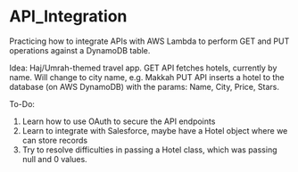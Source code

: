 # API_Integration
Practicing how to integrate APIs with AWS Lambda to perform GET and PUT operations against a DynamoDB table.

Idea: Haj/Umrah-themed travel app.
GET API fetches hotels, currently by name. Will change to city name, e.g. Makkah
PUT API inserts a hotel to the database (on AWS DynamoDB) with the params: Name, City, Price, Stars.

To-Do:
1. Learn how to use OAuth to secure the API endpoints
2. Learn to integrate with Salesforce, maybe have a Hotel object where we can store records
3. Try to resolve difficulties in passing a Hotel class, which was passing null and 0 values.
